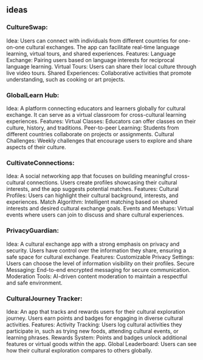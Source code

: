 ## ideas

### CultureSwap:

Idea: Users can connect with individuals from different countries for one-on-one cultural exchanges. The app can facilitate real-time language learning, virtual tours, and shared experiences.
Features:
Language Exchange: Pairing users based on language interests for reciprocal language learning.
Virtual Tours: Users can share their local culture through live video tours.
Shared Experiences: Collaborative activities that promote understanding, such as cooking or art projects.

### GlobalLearn Hub:

Idea: A platform connecting educators and learners globally for cultural exchange. It can serve as a virtual classroom for cross-cultural learning experiences.
Features:
Virtual Classes: Educators can offer classes on their culture, history, and traditions.
Peer-to-peer Learning: Students from different countries collaborate on projects or assignments.
Cultural Challenges: Weekly challenges that encourage users to explore and share aspects of their culture.

### CultivateConnections:

Idea: A social networking app that focuses on building meaningful cross-cultural connections. Users create profiles showcasing their cultural interests, and the app suggests potential matches.
Features:
Cultural Profiles: Users can highlight their cultural background, interests, and experiences.
Match Algorithm: Intelligent matching based on shared interests and desired cultural exchange goals.
Events and Meetups: Virtual events where users can join to discuss and share cultural experiences.

### PrivacyGuardian:

Idea: A cultural exchange app with a strong emphasis on privacy and security. Users have control over the information they share, ensuring a safe space for cultural exchange.
Features:
Customizable Privacy Settings: Users can choose the level of information visibility on their profiles.
Secure Messaging: End-to-end encrypted messaging for secure communication.
Moderation Tools: AI-driven content moderation to maintain a respectful and safe environment.

### CulturalJourney Tracker:

Idea: An app that tracks and rewards users for their cultural exploration journey. Users earn points and badges for engaging in diverse cultural activities.
Features:
Activity Tracking: Users log cultural activities they participate in, such as trying new foods, attending cultural events, or learning phrases.
Rewards System: Points and badges unlock additional features or virtual goods within the app.
Global Leaderboard: Users can see how their cultural exploration compares to others globally.
